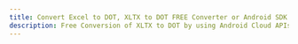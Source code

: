 ---title: Convert Excel to DOT, XLTX to DOT FREE Converter or Android SDKdescription: Free Conversion of XLTX to DOT by using Android Cloud APIs & SDKs. Also Create, Edit & Render Microsoft Excel, CSV and SpreadsheetML worksheets or spreadsheet in the Cloud.---